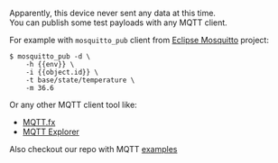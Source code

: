 
Apparently, this device never sent any data at this time. &nbsp;  
You can publish some test payloads with any MQTT client.

For example with `mosquitto_pub` client from [Eclipse Mosquitto](https://mosquitto.org/download/) project:

```console
$ mosquitto_pub -d \
    -h {{env}} \
    -i {{object.id}} \
    -t base/state/temperature \
    -m 36.6
```

Or any other MQTT client tool like:
 - [MQTT.fx](https://mqttfx.jensd.de/)
 - [MQTT Explorer](https://mqtt-explorer.com/)


Also checkout our repo with MQTT [examples](https://github.com/Rightech/ric-examples/tree/master/mqtt#examples)
